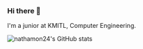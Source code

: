 ### Hi there 👋
I'm a junior at KMITL, Computer Engineering.

![nathamon24's GitHub stats](https://github-readme-stats.vercel.app/api/top-langs?username=nathamon24&show_icons=true&locale=en&layout=compact&theme=dracula) 
<!--
![nathamon24's GitHub stats](https://github-readme-stats.vercel.app/api/top-langs?username=nathamon24&show_icons=true&locale=en&layout=compact&theme=dracula) 

**nathamon24/nathamon24** is a ✨ _special_ ✨ repository because its `README.md` (this file) appears on your GitHub profile.

Here are some ideas to get you started:

- 🔭 I’m currently working on ...
- 🌱 I’m currently learning ...
- 👯 I’m looking to collaborate on ...
- 🤔 I’m looking for help with ...
- 💬 Ask me about ...
- 📫 How to reach me: ...
- 😄 Pronouns: ...
- ⚡ Fun fact: ...
-->

